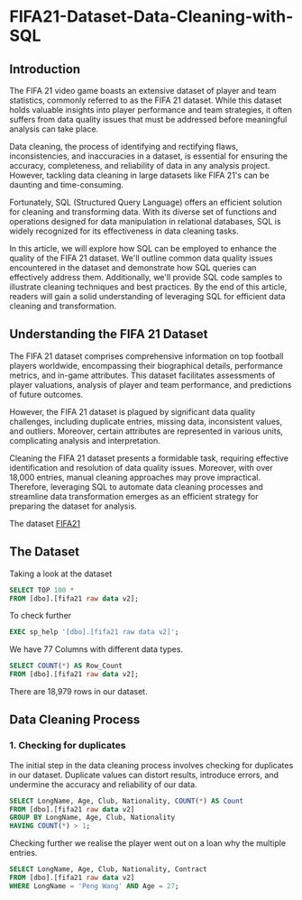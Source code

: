 # FIFA21-Dataset-Data-Cleaning-with-SQL

## Introduction

The FIFA 21 video game boasts an extensive dataset of player and team statistics, commonly referred to as the FIFA 21 dataset. While this dataset holds valuable insights into player performance and team strategies, it often suffers from data quality issues that must be addressed before meaningful analysis can take place.

Data cleaning, the process of identifying and rectifying flaws, inconsistencies, and inaccuracies in a dataset, is essential for ensuring the accuracy, completeness, and reliability of data in any analysis project. However, tackling data cleaning in large datasets like FIFA 21's can be daunting and time-consuming.

Fortunately, SQL (Structured Query Language) offers an efficient solution for cleaning and transforming data. With its diverse set of functions and operations designed for data manipulation in relational databases, SQL is widely recognized for its effectiveness in data cleaning tasks.

In this article, we will explore how SQL can be employed to enhance the quality of the FIFA 21 dataset. We'll outline common data quality issues encountered in the dataset and demonstrate how SQL queries can effectively address them. Additionally, we'll provide SQL code samples to illustrate cleaning techniques and best practices. By the end of this article, readers will gain a solid understanding of leveraging SQL for efficient data cleaning and transformation.

## Understanding the FIFA 21 Dataset

The FIFA 21 dataset comprises comprehensive information on top football players worldwide, encompassing their biographical details, performance metrics, and in-game attributes. This dataset facilitates assessments of player valuations, analysis of player and team performance, and predictions of future outcomes.

However, the FIFA 21 dataset is plagued by significant data quality challenges, including duplicate entries, missing data, inconsistent values, and outliers. Moreover, certain attributes are represented in various units, complicating analysis and interpretation.

Cleaning the FIFA 21 dataset presents a formidable task, requiring effective identification and resolution of data quality issues. Moreover, with over 18,000 entries, manual cleaning approaches may prove impractical. Therefore, leveraging SQL to automate data cleaning processes and streamline data transformation emerges as an efficient strategy for preparing the dataset for analysis.

The dataset [FIFA21](https://www.kaggle.com/datasets/yagunnersya/fifa-21-messy-raw-dataset-for-cleaning-exploring)

## The Dataset
Taking a look at the dataset

```sql
SELECT TOP 100 *
FROM [dbo].[fifa21 raw data v2];
```
To check further
```sql
EXEC sp_help '[dbo].[fifa21 raw data v2]';
```
We have 77 Columns with different data types.
```sql
SELECT COUNT(*) AS Row_Count
FROM [dbo].[fifa21 raw data v2];
```
There are 18,979 rows in our dataset.

## Data Cleaning Process
### 1. Checking for duplicates
The initial step in the data cleaning process involves checking for duplicates in our dataset. Duplicate values can distort results, introduce errors, and undermine the accuracy and reliability of our data.
```sql
SELECT LongName, Age, Club, Nationality, COUNT(*) AS Count
FROM [dbo].[fifa21 raw data v2]
GROUP BY LongName, Age, Club, Nationality
HAVING COUNT(*) > 1;
```
Checking further we realise the player went out on a loan why the multiple entries.
```sql
SELECT LongName, Age, Club, Nationality, Contract
FROM [dbo].[fifa21 raw data v2]
WHERE LongName = 'Peng Wang' AND Age = 27;
```
